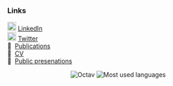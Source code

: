 <!--
**dbalabka/dbalabka** is a ✨ _special_ ✨ repository because its `README.md` (this file) appears on your GitHub profile.

Here are some ideas to get you started:

- 🔭 I’m currently working on ...
- 🌱 I’m currently learning ...
- 👯 I’m looking to collaborate on ...
- 🤔 I’m looking for help with ...
- 💬 Ask me about ...
- 📫 How to reach me: ...
- 😄 Pronouns: ...
- ⚡ Fun fact: ...
-->

### Links

<img width="20" src="https://avatars3.githubusercontent.com/u/357098?s=200&v=4"> <a href="https://www.linkedin.com/in/dmitrybalabka/" target="_blank">LinkedIn</a><br>
<img width="20" src="https://www.pinclipart.com/picdir/middle/1-14041_twitter-logo-transparent-background-twitter-logo-clipart.png"> <a href="https://twitter.com/dmitrybalabka" target="_blank">Twitter</a><br>
📜 &nbsp;[Publications](https://scholar.google.com/citations?user=brb8-9YAAAAJ&hl=en&oi=ao)  
📄 &nbsp;[CV](https://docs.google.com/document/d/1ntxtERZ11sV-wAhqhE7FJplS-KADvpGGZY0HFXhOYb0/edit?usp=sharing)  
🎥 &nbsp;[Public presenations](https://speakerdeck.com/dmitrybalabka)
 
 <p align="center">
  <img src="https://github-readme-stats.vercel.app/api?username=dbalabka&show_icons=true" alt="Octav" />
  <img src="https://github-readme-stats.vercel.app/api/top-langs/?username=dbalabka&layout=compact" alt="Most used languages" />
</p>
